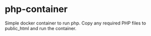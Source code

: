 # php-container

Simple docker container to run php. Copy any required PHP files to public_html and run the container.
